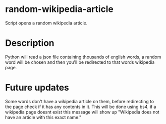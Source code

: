 # random-wikipedia-article
Script opens a random wikipedia article.

# Description
Python will read a json file containing thousands of english words, a random word will be chosen and then you'll be redirected to that words wikipedia page. 

# Future updates
Some words don't have a wikipedia article on them, before redirecting to the page check if it has any contents in it. 
This will be done using bs4, if a wikipedia page doesnt exist this message will show up "Wikipedia does not have an article with this exact name."